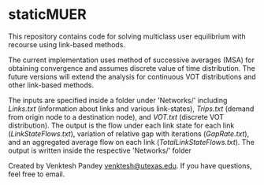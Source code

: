 # staticMUER
This repository contains code for solving multiclass user equilibrium with recourse using link-based methods. 

The current implementation uses method of successive averages (MSA) for obtaining convergence and assumes discrete value of time distribution.
The future versions will extend the analysis for continuous VOT distributions and other link-based methods.

The inputs are specified inside a folder under 'Networks/' including _Links.txt_ (information about links and various link-states), _Trips.txt_ (demand from origin node to a destination node), and _VOT.txt_ (discrete VOT distribution).
The output is the flow under each link state for each link (_LinkStateFlows.txt_), variation of relative gap with iterations (_GapRate.txt_), and an aggregated average flow on each link (_TotalLinkStateFlows.txt_). The output is written inside the respective 'Networks/' folder

Created by Venktesh Pandey <venktesh@utexas.edu>. If you have questions, feel free to email.
